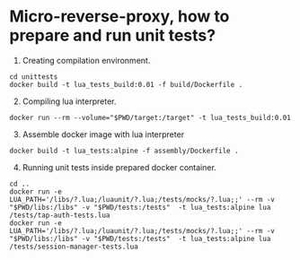 # Micro-reverse-proxy, how to prepare and run unit tests?
1) Creating compilation environment.
```
cd unittests
docker build -t lua_tests_build:0.01 -f build/Dockerfile .
```

2) Compiling lua interpreter.
```
docker run --rm --volume="$PWD/target:/target" -t lua_tests_build:0.01
```

3) Assemble docker image with lua interpreter
```
docker build -t lua_tests:alpine -f assembly/Dockerfile .
```

4) Running unit tests inside prepared docker container.
```
cd ..
docker run -e LUA_PATH='/libs/?.lua;/luaunit/?.lua;/tests/mocks/?.lua;;' --rm -v "$PWD/libs:/libs" -v "$PWD/tests:/tests"  -t lua_tests:alpine lua /tests/tap-auth-tests.lua
docker run -e LUA_PATH='/libs/?.lua;/luaunit/?.lua;/tests/mocks/?.lua;;' --rm -v "$PWD/libs:/libs" -v "$PWD/tests:/tests"  -t lua_tests:alpine lua /tests/session-manager-tests.lua
```
